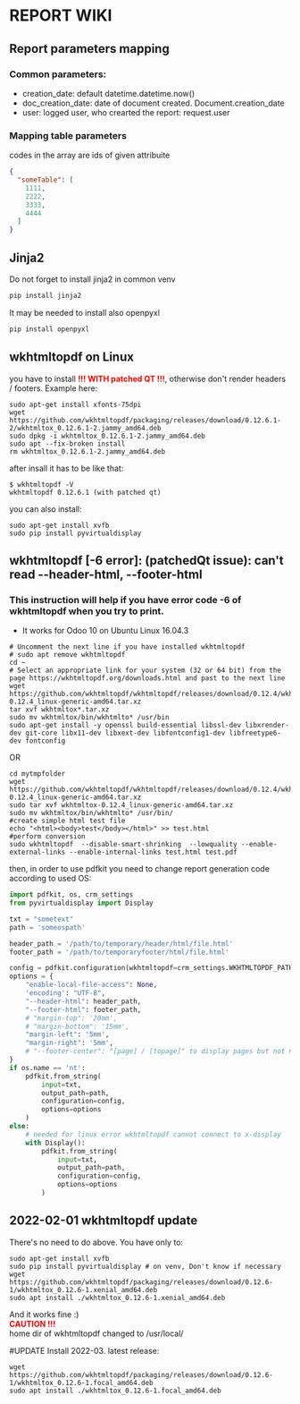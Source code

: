 # REPORT WIKI

## Report parameters mapping

### Common parameters:

- creation_date: default datetime.datetime.now()
- doc_creation_date: date of document created. Document.creation_date
- user: logged user, who crearted the report: request.user

### Mapping table parameters

codes in the array are ids of given attribuite

```json
{
  "someTable": [
    1111,
    2222,
    3333,
    4444
  ]
}
```

## Jinja2

Do not forget to install jinja2 in common venv

```bash
pip install jinja2
```

It may be needed to install also openpyxl

```bash
pip install openpyxl
```

## wkhtmltopdf on Linux
you have to install <span style="color: red;"><strong>!!! WITH patched QT !!!</strong></span>, otherwise don't render headers / footers. Example here:
```shell
sudo apt-get install xfonts-75dpi
wget https://github.com/wkhtmltopdf/packaging/releases/download/0.12.6.1-2/wkhtmltox_0.12.6.1-2.jammy_amd64.deb
sudo dpkg -i wkhtmltox_0.12.6.1-2.jammy_amd64.deb
sudo apt --fix-broken install
rm wkhtmltox_0.12.6.1-2.jammy_amd64.deb
```
after insall it has to be like that:
```shell
$ wkhtmltopdf -V
wkhtmltopdf 0.12.6.1 (with patched qt)

```
you can also install: 
```shell
sudo apt-get install xvfb 
sudo pip install pyvirtualdisplay
```
## wkhtmltopdf [-6 error]: (patchedQt issue): can't read --header-html, --footer-html
### This instruction will help if you have error code -6 of wkhtmltopdf when you try to print.

- It works for Odoo 10 on Ubuntu Linux 16.04.3

```shell
# Uncomment the next line if you have installed wkhtmltopdf
# sudo apt remove wkhtmltopdf
cd ~
# Select an appropriate link for your system (32 or 64 bit) from the page https://wkhtmltopdf.org/downloads.html and past to the next line
wget https://github.com/wkhtmltopdf/wkhtmltopdf/releases/download/0.12.4/wkhtmltox-0.12.4_linux-generic-amd64.tar.xz
tar xvf wkhtmltox*.tar.xz
sudo mv wkhtmltox/bin/wkhtmlto* /usr/bin
sudo apt-get install -y openssl build-essential libssl-dev libxrender-dev git-core libx11-dev libxext-dev libfontconfig1-dev libfreetype6-dev fontconfig
```
OR
```shell
cd mytmpfolder
wget https://github.com/wkhtmltopdf/wkhtmltopdf/releases/download/0.12.4/wkhtmltox-0.12.4_linux-generic-amd64.tar.xz
sudo tar xvf wkhtmltox-0.12.4_linux-generic-amd64.tar.xz
sudo mv wkhtmltox/bin/wkhtmlto* /usr/bin/
#create simple html test file
echo "<html><body>test</body></html>" >> test.html
#perform conversion
sudo wkhtmltopdf  --disable-smart-shrinking  --lowquality --enable-external-links --enable-internal-links test.html test.pdf
```
then, in order to use pdfkit you need to change report generation code according to used OS:



```python
import pdfkit, os, crm_settings
from pyvirtualdisplay import Display

txt = "sometext"
path = 'someospath'

header_path = '/path/to/temporary/header/html/file.html'
footer_path = '/path/to/temporaryfooter/html/file.html'

config = pdfkit.configuration(wkhtmltopdf=crm_settings.WKHTMLTOPDF_PATH)
options = {
    "enable-local-file-access": None,
    'encoding': "UTF-8",
    "--header-html": header_path, 
    "--footer-html": footer_path, 
    # "margin-top": '20mm',
    # "margin-bottom": '15mm',
    "margin-left": '5mm',
    "margin-right": '5mm',
    # "--footer-center": "[page] / [topage]" to display pages but not not flexible if u have custom --footer-html
}
if os.name == 'nt':
    pdfkit.from_string(
        input=txt,
        output_path=path,
        configuration=config,
        options=options
    )
else:
    # needed for linux error wkhtmltopdf cannot connect to x-display
    with Display():
        pdfkit.from_string(
            input=txt,
            output_path=path,
            configuration=config,
            options=options
        )
```

## 2022-02-01 wkhtmltopdf update
There's no need to do above. You have only to:
```shell
sudo apt-get install xvfb
sudo pip install pyvirtualdisplay # on venv, Don't know if necessary
wget https://github.com/wkhtmltopdf/packaging/releases/download/0.12.6-1/wkhtmltox_0.12.6-1.xenial_amd64.deb
sudo apt install ./wkhtmltox_0.12.6-1.xenial_amd64.deb
```
And it works fine :)\
<span style="color:red"><strong>CAUTION !!!</strong></span>\
home dir of wkhtmltopdf changed to /usr/local/

#UPDATE
Install 2022-03. latest release:
```shell
wget https://github.com/wkhtmltopdf/packaging/releases/download/0.12.6-1/wkhtmltox_0.12.6-1.focal_amd64.deb
sudo apt install ./wkhtmltox_0.12.6-1.focal_amd64.deb
```

